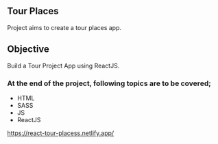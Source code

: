 ## Tour Places
Project aims to create a tour places app.

## Objective

Build a Tour Project App using ReactJS.

### At the end of the project, following topics are to be covered;

- HTML
- SASS
- JS
- ReactJS

https://react-tour-placess.netlify.app/
